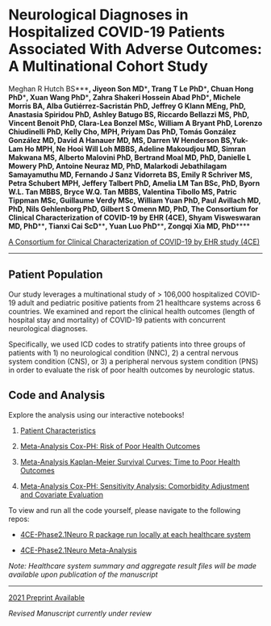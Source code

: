 # **Neurological Diagnoses in Hospitalized COVID-19 Patients Associated With Adverse Outcomes: A Multinational Cohort Study**

Meghan R Hutch BS**\***, Jiyeon Son MD**\***, Trang T Le PhD**\***, Chuan Hong PhD**\***, Xuan Wang PhD**\***, Zahra Shakeri Hossein Abad PhD**\***, Michele Morris BA, Alba Gutiérrez-Sacristán PhD, Jeffrey G Klann MEng, PhD, Anastasia Spiridou PhD, Ashley Batugo BS, Riccardo Bellazzi MS, PhD, Vincent Benoit PhD, Clara-Lea Bonzel MSc, William A Bryant PhD, Lorenzo Chiudinelli PhD, Kelly Cho, MPH, Priyam Das PhD, Tomás González González MD, David A Hanauer MD, MS, Darren W Henderson BS,Yuk-Lam Ho MPH, Ne Hooi Will Loh MBBS, Adeline Makoudjou MD, Simran Makwana MS, Alberto Malovini PhD, Bertrand Moal MD, PhD, Danielle L Mowery PhD, Antoine Neuraz MD, PhD, Malarkodi Jebathilagam Samayamuthu MD, Fernando J Sanz Vidorreta BS, Emily R Schriver MS, Petra Schubert MPH, Jeffery Talbert PhD, Amelia LM Tan BSc, PhD, Byorn W.L. Tan MBBS, Bryce W.Q. Tan MBBS, Valentina Tibollo MS, Patric Tippman MSc, Guillaume Verdy MSc, William Yuan PhD, Paul Avillach MD, PhD, Nils Gehlenborg PhD, Gilbert S Omenn MD, PhD, The Consortium for Clinical Characterization of COVID-19 by EHR (4CE), Shyam Visweswaran MD, PhD**\*\***, Tianxi Cai ScD**\*\***, Yuan Luo PhD**\*\***, Zongqi Xia MD, PhD**\*\***

[A Consortium for Clinical Characterization of COVID-19 by EHR study (4CE)](https://covidclinical.net/)

------------------------------------------------------------------------

## **Patient Population**

Our study leverages a multinational study of \> 106,000 hospitalized COVID-19 adult and pediatric positive patients from 21 healthcare systems across 6 countries. We examined and report the clinical health outcomes (length of hospital stay and mortality) of COVID-19 patients with concurrent neurological diagnoses.

Specifically, we used ICD codes to stratify patients into three groups of patients with 1) no neurological condition (NNC), 2) a central nervous system condition (CNS), or 3) a peripheral nervous system condition (PNS) in order to evaluate the risk of poor health outcomes by neurologic status.

## **Code and Analysis**

Explore the analysis using our interactive notebooks!

1.  [Patient Characteristics](Patient-Characteristics.html)

2.  [Meta-Analysis Cox-PH: Risk of Poor Health Outcomes](Meta-Analysis-Cox-PH.html)

3.  [Meta-Analysis Kaplan-Meier Survival Curves: Time to Poor Health Outcomes](Meta-Analysis-KM-Survival-Curves.html)

4.  [Meta-Analysis Cox-PH: Sensitivity Analysis: Comorbidity Adjustment and Covariate Evaluation](Meta-Analysis-Cox-PH-Sensitivity-Analysis.html)

To view and run all the code yourself, please navigate to the following repos:

-   [4CE-Phase2.1Neuro R package run locally at each healthcare system](https://github.com/covidclinical/Phase2.1NeuroRPackage)

-   [4CE-Phase2.1Neuro Meta-Analysis](https://github.com/covidclinical/Phase2.1NeuroAnalysis)

*Note: Healthcare system summary and aggregate result files will be made available upon publication of the manuscript*

------------------------------------------------------------------------

[2021 Preprint Available](https://papers.ssrn.com/sol3/papers.cfm?abstract_id=4057133)

*Revised Manuscript currently under review*
